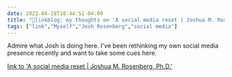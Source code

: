 ```yaml
---
date: 2022-04-18T10:44:51-04:00
title: "🔗linkblog: my thoughts on 'A social media reset | Joshua M. Rosenberg, Ph.D.'"
tags: ["link","Myself","Josh Rosenberg","social media"]
---
```

Admire what Josh is doing here. I've been rethinking my own social media presence recently and want to take some cues here.
 
[link to 'A social media reset | Joshua M. Rosenberg, Ph.D.'](https://joshuamrosenberg.com/post/2022/04/18/resetting-how-i-use-social-media/)
